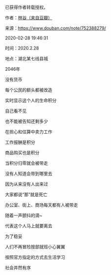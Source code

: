 已获得作者转载授权。


作者：[林谷（来自豆瓣）](https://www.douban.com/people/115816477/)


来源：https://www.douban.com/note/752388279/


2020-02-28 19:46:31


时间：2020.2.28  

地点：湖北某七线县城  

2046年  

没有货币  

每个公民的额头都被改造  

实时显示这个人的生命积分  

自己看不见  

也不能被告知还剩多少  

在担心和估算中卖力工作  

工作报酬是积分  

商品购买也是积分  

当积分归零就会被带走  

没有人知道会带到哪里去  

因为从来没有人出来过  

大家都说“那”就是死亡  

办公室、街上、商场每天都有人被带走  

随着一声颤抖的滴~  

代表这个人马上就要离去  

为了稳妥  

人们不再冒险按部就班小心翼翼  

按照官方指定的方式去生活学习  

社会井然有序  


